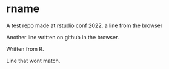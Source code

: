 # rname
A test repo made at rstudio conf 2022.
a line from the browser


Another line written on github in the browser. 

Written from R.

Line that wont match.
